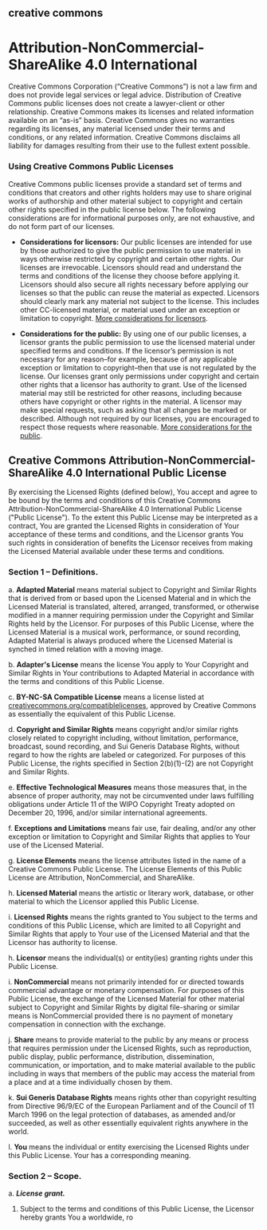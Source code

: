 ## creative commons

# Attribution-NonCommercial-ShareAlike 4.0 International

Creative Commons Corporation (“Creative Commons”) is not a law firm and does not provide legal services or legal advice. Distribution of Creative Commons public licenses does not create a lawyer-client or other relationship. Creative Commons makes its licenses and related information available on an “as-is” basis. Creative Commons gives no warranties regarding its licenses, any material licensed under their terms and conditions, or any related information. Creative Commons disclaims all liability for damages resulting from their use to the fullest extent possible.

### Using Creative Commons Public Licenses

Creative Commons public licenses provide a standard set of terms and conditions that creators and other rights holders may use to share original works of authorship and other material subject to copyright and certain other rights specified in the public license below. The following considerations are for informational purposes only, are not exhaustive, and do not form part of our licenses.

* __Considerations for licensors:__ Our public licenses are intended for use by those authorized to give the public permission to use material in ways otherwise restricted by copyright and certain other rights. Our licenses are irrevocable. Licensors should read and understand the terms and conditions of the license they choose before applying it. Licensors should also secure all rights necessary before applying our licenses so that the public can reuse the material as expected. Licensors should clearly mark any material not subject to the license. This includes other CC-licensed material, or material used under an exception or limitation to copyright. [More considerations for licensors](http://wiki.creativecommons.org/Considerations_for_licensors_and_licensees#Considerations_for_licensors).

* __Considerations for the public:__ By using one of our public licenses, a licensor grants the public permission to use the licensed material under specified terms and conditions. If the licensor’s permission is not necessary for any reason–for example, because of any applicable exception or limitation to copyright–then that use is not regulated by the license. Our licenses grant only permissions under copyright and certain other rights that a licensor has authority to grant. Use of the licensed material may still be restricted for other reasons, including because others have copyright or other rights in the material. A licensor may make special requests, such as asking that all changes be marked or described. Although not required by our licenses, you are encouraged to respect those requests where reasonable. [More considerations for the public](http://wiki.creativecommons.org/Considerations_for_licensors_and_licensees#Considerations_for_licensees).

## Creative Commons Attribution-NonCommercial-ShareAlike 4.0 International Public License

By exercising the Licensed Rights (defined below), You accept and agree to be bound by the terms and conditions of this Creative Commons Attribution-NonCommercial-ShareAlike 4.0 International Public License ("Public License"). To the extent this Public License may be interpreted as a contract, You are granted the Licensed Rights in consideration of Your acceptance of these terms and conditions, and the Licensor grants You such rights in consideration of benefits the Licensor receives from making the Licensed Material available under these terms and conditions.

### Section 1 – Definitions.

a. __Adapted Material__ means material subject to Copyright and Similar Rights that is derived from or based upon the Licensed Material and in which the Licensed Material is translated, altered, arranged, transformed, or otherwise modified in a manner requiring permission under the Copyright and Similar Rights held by the Licensor. For purposes of this Public License, where the Licensed Material is a musical work, performance, or sound recording, Adapted Material is always produced where the Licensed Material is synched in timed relation with a moving image.

b. __Adapter's License__ means the license You apply to Your Copyright and Similar Rights in Your contributions to Adapted Material in accordance with the terms and conditions of this Public License.

c. __BY-NC-SA Compatible License__ means a license listed at [creativecommons.org/compatiblelicenses](http://creativecommons.org/compatiblelicenses), approved by Creative Commons as essentially the equivalent of this Public License.

d. __Copyright and Similar Rights__ means copyright and/or similar rights closely related to copyright including, without limitation, performance, broadcast, sound recording, and Sui Generis Database Rights, without regard to how the rights are labeled or categorized. For purposes of this Public License, the rights specified in Section 2(b)(1)-(2) are not Copyright and Similar Rights.

e. __Effective Technological Measures__ means those measures that, in the absence of proper authority, may not be circumvented under laws fulfilling obligations under Article 11 of the WIPO Copyright Treaty adopted on December 20, 1996, and/or similar international agreements.

f. __Exceptions and Limitations__ means fair use, fair dealing, and/or any other exception or limitation to Copyright and Similar Rights that applies to Your use of the Licensed Material.

g. __License Elements__ means the license attributes listed in the name of a Creative Commons Public License. The License Elements of this Public License are Attribution, NonCommercial, and ShareAlike.

h. __Licensed Material__ means the artistic or literary work, database, or other material to which the Licensor applied this Public License.

i. __Licensed Rights__ means the rights granted to You subject to the terms and conditions of this Public License, which are limited to all Copyright and Similar Rights that apply to Your use of the Licensed Material and that the Licensor has authority to license.

h. __Licensor__ means the individual(s) or entity(ies) granting rights under this Public License.

i. __NonCommercial__ means not primarily intended for or directed towards commercial advantage or monetary compensation. For purposes of this Public License, the exchange of the Licensed Material for other material subject to Copyright and Similar Rights by digital file-sharing or similar means is NonCommercial provided there is no payment of monetary compensation in connection with the exchange.

j. __Share__ means to provide material to the public by any means or process that requires permission under the Licensed Rights, such as reproduction, public display, public performance, distribution, dissemination, communication, or importation, and to make material available to the public including in ways that members of the public may access the material from a place and at a time individually chosen by them.

k. __Sui Generis Database Rights__ means rights other than copyright resulting from Directive 96/9/EC of the European Parliament and of the Council of 11 March 1996 on the legal protection of databases, as amended and/or succeeded, as well as other essentially equivalent rights anywhere in the world.

l. __You__ means the individual or entity exercising the Licensed Rights under this Public License. Your has a corresponding meaning.

### Section 2 – Scope.

a. ___License grant.___

 1. Subject to the terms and conditions of this Public License, the Licensor hereby grants You a worldwide, ro